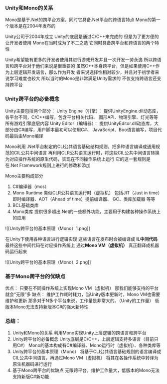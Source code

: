### Unity和Mono的关系
Mono是基于.Net的跨平台方案，同时它具备.Net平台的跨语言特点
Mono的第一个版本是在2004年发布的

Unity公司于2004年成立
Unity的底层是通过C/C++来完成的
但是为了更方便的让开发者使用
Mono在当时成为了不二之选
它同时具备跨平台和跨语言的两个特性

Unity希望能有更多的开发者使用其进行游戏开发并且一次开发一劳永逸
所以跨语言和跨平台对于他们来说是很重要的
虽然C++本身跨平台，但是如果使用C++作为上层逻辑开发语言，那么作为开发
者来说选择性相对较少，并且对于初学者来说学习难度也较大
所以当时的Mono是非常满足Unity需求的
不仅支持跨语言还支持跨平台

### Unity跨平台的必备概念
Unity主要包括两个部分：
Unity Engine（引擎）：
提供UnityEngine.dll动态库，各平台不同，C/C++编写，包含平台相关代码、
图形API、物理引擎、灯光等等所有游戏引擎底层内容
Unity Editor（编辑器）：
提供UnityEditor.dll动态库，大部分由C#编写，用户脚本最初可以使用C#、
JavaScript、Boo语言编写，项目代码最后由Mono编译

Mono利用
.Net平台制定的CLI公共语言基础结构规则，把多种语言编译成通用规范的CIL公共中间语言
再利用CLR公共语言运行时，将这些CIL公共中间语言转换为对应操作系统的原生代码，实现在不同操作系统上运行
它的这一套规则是在.Net Framework规则上进行的修改和添加

Mono主要构成部分
1. C#编译器（mcs）
2. Mono Runtime 类似CLR公共语言运行时（虚拟机）
	包括JIT（Just in time）即时编译器、AOT（Ahead of time）提前编译器、
	GC、类库加载器 等等
3. BCL基础类库
4. Mono类库
	提供很多超出.Net的一些额外功能，主要用于构建各种操作系统上的应用

![[Unity跨平台的基本原理（Mono）1.png]]

在Unity下使用各种语言进行逻辑实现
这些语言在发布时会被编译成
**IL中间代码**
最终这些中间代码在对应操作系统上
通过**Mono VM（虚拟机）**
真正翻译成机器码运行起来

![[Unity跨平台的基本原理（Mono）2.png]]

### 基于Mono跨平台的优缺点
优点：
只要在不同操作系统上实现Mono VM（虚拟机）
那我们能够支持的平台就会“无限”多
缺点：
维护工作耗时耗力，当Unity版本更新时，Mono VM也需要维护和更新
那多对于N多个平台来说，工作量是非常大的。（Unity的工作量）
低版本Mono无法支持新版本C#的强大新特性

### 总结：
1. Unity和Mono的关系
	利用Mono实现Unity上层逻辑的跨语言和跨平台
2. Unity跨平台的必备概念
	Unity底层是C/C++，上层逻辑支持多语言（目前只用C#）
	Mono的基本构成有C#编译器、Mono运行时（虚拟机）、各种类库等
3. Unity跨平台的基本原理（Mono）
	将基于CLI公共语言基础规则的语言编译成CIL公共中间语言，再通过Mono VM（虚拟机）
	将其在各操作系统中转译为原生机器码进行运行
4. 基于Mono跨平台的优缺点
	无限跨平台，维护工作量大，低版本的Mono无法支持新版C#新功能